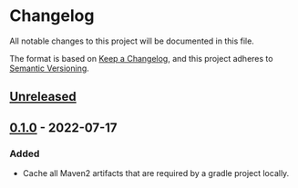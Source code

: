 # Changelog

All notable changes to this project will be documented in this file.

The format is based on [Keep a Changelog](https://keepachangelog.com/en/1.0.0/),
and this project adheres to [Semantic Versioning](https://semver.org/spec/v2.0.0.html).

## [Unreleased]

## [0.1.0] - 2022-07-17

### Added

- Cache all Maven2 artifacts that are required by a gradle project locally.

[Unreleased]: https://github.com/030/yaam/compare/0.1.0...HEAD
[0.1.0]: https://github.com/030/yaam/releases/tag/0.1.0
